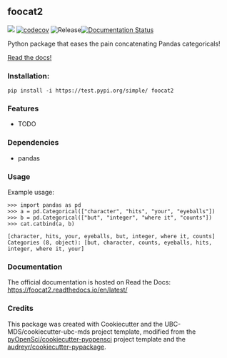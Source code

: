 ## foocat2 

![](https://github.com/ttimbers/foocat2/workflows/build/badge.svg) [![codecov](https://codecov.io/gh/ttimbers/foocat/branch/master/graph/badge.svg)](https://codecov.io/gh/ttimbers/foocat2) ![Release](https://github.com/ttimbers/foocat2/workflows/Release/badge.svg)[![Documentation Status](https://readthedocs.org/projects/foocat2/badge/?version=latest)](https://foocat2.readthedocs.io/en/latest/?badge=latest)

Python package that eases the pain concatenating Pandas categoricals!

[Read the docs!](https://foocat2.readthedocs.io/en/latest/)

### Installation:

```
pip install -i https://test.pypi.org/simple/ foocat2
```

### Features
- TODO

### Dependencies

- pandas

### Usage
Example usage:
```
>>> import pandas as pd
>>> a = pd.Categorical(["character", "hits", "your", "eyeballs"])
>>> b = pd.Categorical(["but", "integer", "where it", "counts"])
>>> cat.catbind(a, b)
```

```
[character, hits, your, eyeballs, but, integer, where it, counts]
Categories (8, object): [but, character, counts, eyeballs, hits, integer, where it, your]
```
### Documentation
The official documentation is hosted on Read the Docs: <https://foocat2.readthedocs.io/en/latest/>

### Credits
This package was created with Cookiecutter and the UBC-MDS/cookiecutter-ubc-mds project template, modified from the [pyOpenSci/cookiecutter-pyopensci](https://github.com/pyOpenSci/cookiecutter-pyopensci) project template and the [audreyr/cookiecutter-pypackage](https://github.com/audreyr/cookiecutter-pypackage).
